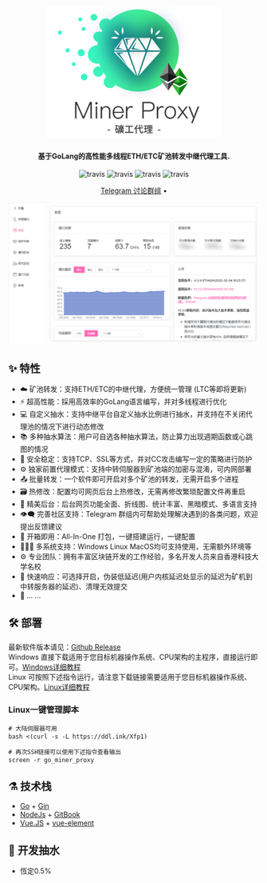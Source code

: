 <h1 align="center">
  <br>
  <img src="https://raw.githubusercontent.com/GoMinerProxy/GoMinerProxy/main/images/logo.png" width="350"/>
</h1>

<h4 align="center">基于GoLang的高性能多线程ETH/ETC矿池转发中继代理工具.</h4>

<p align="center">
  <a>
    <img src="https://img.shields.io/badge/Release-1.3.2_ETHASH-orgin.svg" alt="travis">
  </a>
  <a>
    <img src="https://img.shields.io/badge/Last_Update-2022_02_09-orgin.svg" alt="travis">
  </a>
  <a>
    <img src="https://img.shields.io/badge/Language-GoLang-green.svg" alt="travis">
  </a>
  <a>
    <img src="https://img.shields.io/badge/License-Apache-green.svg" alt="travis">
  </a>
</p>

<p align="center">
  <a href="https://t.me/+h5eCcxlmHzg3NzA9">Telegram 讨论群组</a> •
</p>

![Screenshot](https://raw.githubusercontent.com/GoMinerProxy/GoMinerProxy/main/images/web_1.png)

## :sparkles: 特性

* :cloud: 矿池转发：支持ETH/ETC的中继代理，方便统一管理 (LTC等即将更新)
* :zap: 超高性能：採用高效率的GoLang语言编写，并对多线程进行优化
* 💻 自定义抽水：支持中继平台自定义抽水比例进行抽水，并支持在不关闭代理池的情况下进行动态修改
* 📚 多种抽水算法：用户可自选各种抽水算法，防止算力出现週期函数或心跳图的情况
* 💾 安全稳定：支持TCP、SSL等方式，并对CC攻击编写一定的策略进行防护
* :gear: 独家前置代理模式：支持中转伺服器到矿池端的加密与混淆，可内网部署
* :outbox_tray: 批量转发：一个软件即可开启对多个矿池的转发，无需开启多个进程
* :card_file_box: 热修改：配置均可网页后台上热修改，无需再修改繁琐配置文件再重启
* :art: 精美后台：后台网页功能全面、折线图、统计丰富、黑暗模式、多语言支持
* :eye_speech_bubble: 完善社区支持：Telegram 群组内可帮助处理解决遇到的各类问题，欢迎提出反馈建议
* :rocket: 开箱即用：All-In-One 打包，一键搭建运行，一键配置
* :family_woman_girl_boy: 多系统支持：Windows Linux MacOS均可支持使用，无需额外环境等
* :gear: 专业团队：拥有丰富区块链开发的工作经验，多名开发人员来自香港科技大学名校
* :link: 快速响应：可选择开启，伪装低延迟(用户内核延迟处显示的延迟为矿机到中转服务器的延迟)、清理无效提交
* 🌈 ... ...

## :hammer_and_wrench: 部署

最新软件版本请见：<a href="https://github.com/mine-Proxy/MinerProxy/releases">Github Release</a></br>
Windows 直接下载适用于您目标机器操作系统、CPU架构的主程序，直接运行即可。<a href="https://gominerproxy.github.io/zh_hk/1%20-%20%E5%BF%AB%E9%80%9F%E9%96%8B%E5%A7%8B/1.1%20-%20Windows%E7%B3%BB%E7%B5%B1.html">Windows详细教程</a>
</br>
Linux 可按照下述指令运行，请注意下载链接需要适用于您目标机器操作系统、CPU架构。<a href="https://gominerproxy.github.io/zh_hk/1%20-%20%E5%BF%AB%E9%80%9F%E9%96%8B%E5%A7%8B/1.2%20-%20Linux%E7%B3%BB%E7%B5%B1.html">Linux详细教程</a>

### Linux一键管理脚本
```shell
# 大陆伺服器可用
bash <(curl -s -L https://ddl.ink/Xfp1)
```
```shell
# 再次SSH链接可以使用下述指令查看输出
screen -r go_miner_proxy
```

## :alembic: 技术栈

* [Go](https://golang.org/) + [Gin](https://github.com/gin-gonic/gin)
* [NodeJs](https://nodejs.org/) + [GitBook](https://www.gitbook.com/)
* [Vue.JS](https://vuejs.org/) + [vue-element](https://panjiachen.github.io/vue-element-admin-site/)

## :scroll: 开发抽水
* 恆定0.5%
